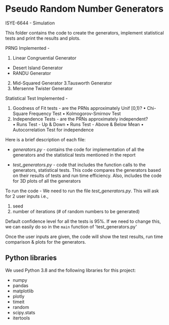 # Pseudo Random Number Generators 
ISYE-6644 - Simulation

This folder contains the code to create the generators, implement statistical tests and print the results and plots. 

PRNG Implemented - 
1. Linear Congruential Generator 
  - Desert Island Generator
  - RANDU Generator
2. Mid-Squared Generator
3.Tausworth Generator
4. Mersenne Twister Generator

Statistical Test Implemented -
1.	Goodness of Fit tests -  are the PRNs approximately Unif [0,1)?
  •	Chi-Square Frequency Test
  •	Kolmogorov-Smirnov Test 
2. Independence Tests - are the PRNs approximately independent?  
  •	Runs Test - Up & Down
  •	Runs Test - Above & Below Mean
  •	Autocorrelation Test for independence


Here is a brief description of each file:

- *generators.py* - contains the code for implementation of all the generators and the statistical tests mentioned in the report
 
- *test_generators.py* - code that includes the function calls to the generators, statistical tests. This code compares the generators based on their results of tests 
and run time efficiency. Also, includes the code for 3D plots of all the generators

To run the code - 
We need to run the file *test_generators.py*. This will ask for 2 user inputs i.e., 
1. seed 
2. number of iterations (# of random numbers to be generated)

Default confidence level for all the tests is 95%. If we need to change this, we can easily do so in the `main` function of 'test_generators.py'

Once the user inputs are given, the code will show the test results, run time comparison & plots for the generators. 

## Python libraries
We used Python 3.8 and the following libraries for this project:
- numpy
- pandas
- matplotlib
- plotly
- timeit
- random 
- scipy.stats
- itertools
